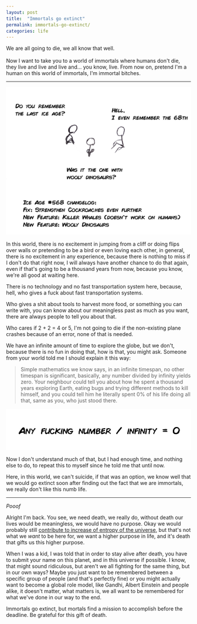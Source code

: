 ```yaml
---
layout: post
title:  "Immortals go extinct"
permalink: immortals-go-extinct/
categories: life
---
```


We are all going to die, we all know that well.<br /><br />
Now I want to take you to a world of immortals where humans don't die,
they live and live and live and... you know, live. From now on, pretend I'm a human
on this world of immortals, I'm immortal bitches.

---

![immortals chatting](/img/immortals.jpg)

In this world, there is no excitement in jumping from a cliff or doing flips over walls
or pretending to be a bird or even loving each other, in general, there is no
excitement in any experience, because there is nothing to miss if I don't do that right now,
I will always have another chance to do that again, even if that's going to be a thousand years from now,
because you know, we're all good at waiting here.

There is no technology and no fast transportation system here,
because, hell, who gives a fuck about fast transportation systems.

Who gives a shit about tools to harvest more food, or something you can write with,
you can know about our meaningless past as much as you want, there are always people to tell you about that.

Who cares if 2 + 2 = 4 or 5, I'm not going to die if the non-existing plane crashes because of an error,
none of that is needed.

We have an infinite amount of time to explore the globe, but we don't,
because there is no fun in doing that, how is that, you might ask. Someone from your world told me
I should explain it this way:

> Simple mathematics we know says, in an infinite timespan, no other timespan is significant, basically,
any number divided by infinity yields zero. Your neighbour could tell you about how he spent a thousand years
exploring Earth, eating bugs and trying different methods to kill himself, and you could tell him
he literally spent 0% of his life doing all that, same as you, who just stood there.

![any fucking number / infinity = 0](/img/division-by-infinity.jpg)

Now I don't understand much of that, but I had enough time, and nothing else to do, to repeat this to myself
since he told me that until now.

Here, in this world, we can't suicide, if that was an option, we know well that we would go extinct
soon after finding out the fact that we are immortals, we really don't like this numb life.

---

_Pooof_

Alright I'm back. You see, we need death, we really do, without death our lives
would be meaningless, we would have no purpose. Okay we would probably still [contribute to increase of entropy of the universe](https://www.youtube.com/watch?v=HxTnqKuNygE), but that's not what we _want_ to be here for, we want a higher purpose in life, and it's death that gifts us this
higher purpose.

When I was a kid, I was told that in order to stay alive after death, you have to submit your name on this planet, and 
in this universe if possible. I know, that might sound ridiculous, but aren't we all fighting for the same thing, but in our own
ways? Maybe you just want to be remembered between a specific group of people (and that's perfectly fine) or you might
actually want to become a global role model, like Gandhi, Albert Einstein and people alike, it doesn't matter, what matters is,
we all want to be remembered for what we've done in our way to the end.

Immortals go extinct, but mortals find a mission to accomplish before the
deadline. Be grateful for this gift of death.

<!--It's not all about being famous, it's about being role model for a lot of people, there are lots of famous people and celebrities-->
<!--that will be forgotten after a decade or two, but some people are remembered forever, either for doing very good or very bad to others,-->
<!--I don't think Albert Einstein, Gandhi and Hitler will be forgotten in the near future (near as in thousand years).-->
<!--They are global role models, we want to be like some of them and avoid being like others (okay, maybe not absolutely global, but you get it).-->
